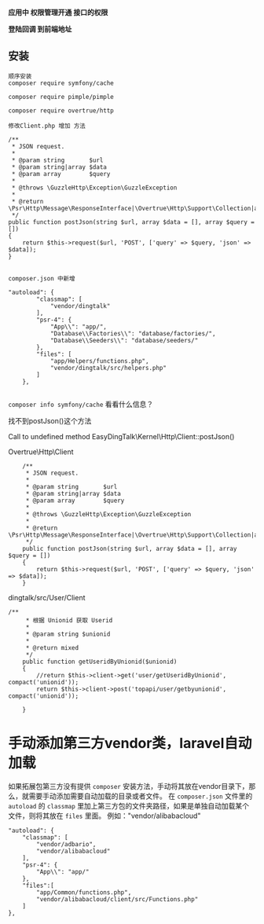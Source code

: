 
**应用中 权限管理开通 接口的权限**

**登陆回调 到前端地址**


## 安装
```
顺序安装
composer require symfony/cache 

composer require pimple/pimple

composer require overtrue/http

修改Client.php 增加 方法

/**
 * JSON request.
 *
 * @param string       $url
 * @param string|array $data
 * @param array        $query
 *
 * @throws \GuzzleHttp\Exception\GuzzleException
 *
 * @return \Psr\Http\Message\ResponseInterface|\Overtrue\Http\Support\Collection|array|object|string
 */
public function postJson(string $url, array $data = [], array $query = [])
{
    return $this->request($url, 'POST', ['query' => $query, 'json' => $data]);
}


composer.json 中新增

"autoload": {
        "classmap": [
            "vendor/dingtalk"
        ],
        "psr-4": {
            "App\\": "app/",
            "Database\\Factories\\": "database/factories/",
            "Database\\Seeders\\": "database/seeders/"
        },
        "files": [
            "app/Helpers/functions.php",
            "vendor/dingtalk/src/helpers.php"
        ]
    },


```


`composer info symfony/cache` 看看什么信息？

找不到postJson()这个方法

Call to undefined method EasyDingTalk\Kernel\Http\Client::postJson()



Overtrue\Http\Client

```
    /**
     * JSON request.
     *
     * @param string       $url
     * @param string|array $data
     * @param array        $query
     *
     * @throws \GuzzleHttp\Exception\GuzzleException
     *
     * @return \Psr\Http\Message\ResponseInterface|\Overtrue\Http\Support\Collection|array|object|string
     */
    public function postJson(string $url, array $data = [], array $query = [])
    {
        return $this->request($url, 'POST', ['query' => $query, 'json' => $data]);
    }
```

dingtalk/src/User/Client

```
/**
     * 根据 Unionid 获取 Userid
     *
     * @param string $unionid
     *
     * @return mixed
     */
    public function getUseridByUnionid($unionid)
    {
        //return $this->client->get('user/getUseridByUnionid', compact('unionid'));
        return $this->client->post('topapi/user/getbyunionid', compact('unionid'));

    }
```

# 手动添加第三方vendor类，laravel自动加载



如果拓展包第三方没有提供 `composer` 安装方法，手动将其放在vendor目录下，那么，就需要手动添加需要自动加载的目录或者文件。
在 `composer.json` 文件里的 `autoload` 的 `classmap` 里加上第三方包的文件夹路径，如果是单独自动加载某个文件，则将其放在 `files` 里面。
例如："vendor/alibabacloud"

```
"autoload": {
    "classmap": [
        "vendor/adbario",
        "vendor/alibabacloud"
    ],
    "psr-4": {
        "App\\": "app/"
    },
    "files":[
        "app/Common/functions.php",
        "vendor/alibabacloud/client/src/Functions.php"
    ]
},
```






